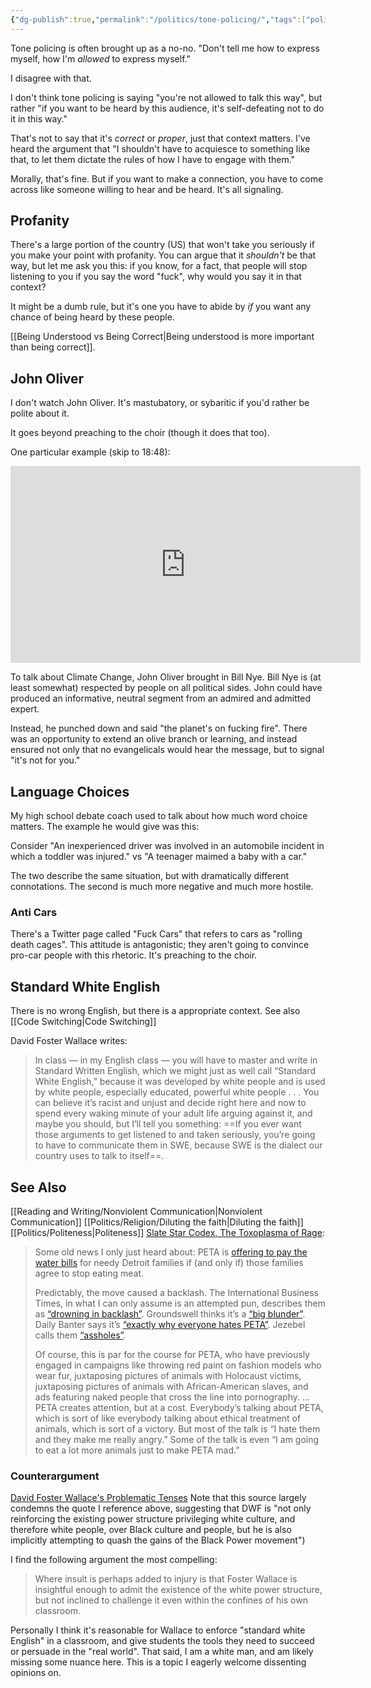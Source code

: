```yaml
---
{"dg-publish":true,"permalink":"/politics/tone-policing/","tags":["politics","tone-policing","signaling"],"noteIcon":1}
---
```



Tone policing is often brought up as a no-no. "Don't tell me how to express myself, how I'm *allowed* to express myself."

I disagree with that.

I don't think tone policing is saying "you're not allowed to talk this way", but rather "if you want to be heard by this audience, it's self-defeating not to do it in this way."

That's not to say that it's *correct* or *proper*, just that context matters. I've heard the argument that "I shouldn't have to acquiesce to something like that, to let them dictate the rules of how I have to engage with them."

Morally, that's fine. But if you want to make a connection, you have to come across like someone willing to hear and be heard. It's all signaling.

## Profanity

There's a large portion of the country (US) that won't take you seriously if you make your point with profanity. You can argue that it *shouldn't* be that way, but let me ask you this: if you know, for a fact, that people will stop listening to you if you say the word "fuck", why would you say it in that context?

It might be a dumb rule, but it's one you have to abide by *if* you want any chance of being heard by these people.

[[Being Understood vs Being Correct\|Being understood is more important than being correct]]. 

## John Oliver

I don't watch John Oliver. It's mastubatory, or sybaritic if you'd rather be polite about it.

It goes beyond preaching to the choir (though it does that too).

One particular example (skip to 18:48): 

<iframe width="560" height="315" src="https://www.youtube.com/embed/JDcro7dPqpA" title="YouTube video player" frameborder="0" allow="accelerometer; autoplay; clipboard-write; encrypted-media; gyroscope; picture-in-picture; web-share" allowfullscreen></iframe>

To talk about Climate Change, John Oliver brought in Bill Nye. Bill Nye is (at least somewhat) respected by people on all political sides. John could have produced an informative, neutral segment from an admired and admitted expert.

Instead, he punched down and said "the planet's on fucking fire". There was an opportunity to extend an olive branch or learning, and instead ensured not only that no evangelicals would hear the message, but to signal "it's not for you."

## Language Choices

My high school debate coach used to talk about how much word choice matters. The example he would give was this:

Consider "An inexperienced driver was involved in an automobile incident in which a toddler was injured." vs "A teenager maimed a baby with a car."

The two describe the same situation, but with dramatically different connotations. The second is much more negative and much more hostile.

### Anti Cars

There's a Twitter page called "Fuck Cars" that refers to cars as "rolling death cages". This attitude is antagonistic; they aren't going to convince pro-car people with this rhetoric. It's preaching to the choir.

## Standard White English

There is no wrong English, but there is a appropriate context. See also [[Code Switching\|Code Switching]]

David Foster Wallace writes:

> In class — in my English class — you will have to master and write in Standard Written English, which we might just as well call “Standard White English,” because it was developed by white people and is used by white people, especially educated, powerful white people . . . You can believe it’s racist and unjust and decide right here and now to spend every waking minute of your adult life arguing against it, and maybe you should, but I’ll tell you something: ==If you ever want those arguments to get listened to and taken seriously, you’re going to have to communicate them in SWE, because SWE is the dialect our country uses to talk to itself==.

## See Also

[[Reading and Writing/Nonviolent Communication\|Nonviolent Communication]]
[[Politics/Religion/Diluting the faith\|Diluting the faith]]
[[Politics/Politeness\|Politeness]]
[Slate Star Codex, The Toxoplasma of Rage](https://slatestarcodex.com/2014/12/17/the-toxoplasma-of-rage/):

> Some old news I only just heard about: PETA is [offering to pay the water bills](http://www.npr.org/2014/07/25/335156430/last-word) for needy Detroit families if (and only if) those families agree to stop eating meat.
> 
> Predictably, the move caused a backlash. The International Business Times, in what I can only assume is an attempted pun, describes them as [“drowning in backlash”](http://www.ibtimes.com/peta-drowning-backlash-detroit-water-crisis-veganism-push-1639454). Groundswell thinks it’s a [“big blunder”](http://www.groundswell.org/petas-big-blunder-what-would-a-solution-look-like/). Daily Banter says it’s [“exactly why everyone hates PETA”](http://thedailybanter.com/2014/07/petas-repugnant-offer-desperate-detroit-shows-everybody-hates/). Jezebel calls them [“assholes”](http://unvis.it/jezebel.com/peta-assholes-to-detroit-well-pay-your-water-bills-if-1610490630).
> 
> Of course, this is par for the course for PETA, who have previously engaged in campaigns like throwing red paint on fashion models who wear fur, juxtaposing pictures of animals with Holocaust victims, juxtaposing pictures of animals with African-American slaves, and ads featuring naked people that cross the line into pornography.
> ...
> PETA creates attention, but at a cost. Everybody’s talking about PETA, which is sort of like everybody talking about ethical treatment of animals, which is sort of a victory. But most of the talk is “I hate them and they make me really angry.” Some of the talk is even “I am going to eat a lot more animals just to make PETA mad.”

### Counterargument

[David Foster Wallace's Problematic Tenses](https://www.thesmartset.com/david-foster-wallaces-problematic-tenses/)
Note that this source largely condemns the quote I reference above, suggesting that DWF is "not only reinforcing the existing power structure privileging white culture, and therefore white people, over Black culture and people, but he is also implicitly attempting to quash the gains of the Black Power movement")

I find the following argument the most compelling:

> Where insult is perhaps added to injury is that Foster Wallace is insightful enough to admit the existence of the white power structure, but not inclined to challenge it even within the confines of his own classroom.

Personally I think it's reasonable for Wallace to enforce "standard white English" in a classroom, and give students the tools they need to succeed or persuade in the "real world". That said, I am a white man, and am likely missing some nuance here. This is a topic I eagerly welcome dissenting opinions on.